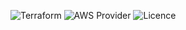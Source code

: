 ![Terraform](https://img.shields.io/badge/Terraform->=0.13-blue.svg)
![AWS Provider](https://img.shields.io/badge/AWS_Provider-3.25.0-blue.svg)
![Licence](https://img.shields.io/badge/Licence-APACHE_2-blue.svg)
